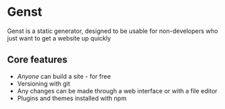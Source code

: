 Genst
=====

Genst is a static generator, designed to be usable for non-developers who just want to get a website up quickly

Core features
-------------

* _Anyone_ can build a site - for free
* Versioning with git
* Any changes can be made through a web interface or with a file editor
* Plugins and themes installed with npm
